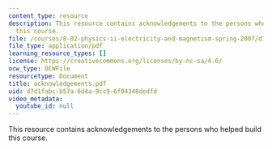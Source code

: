 ```yaml
---
content_type: resource
description: This resource contains acknowledgements to the persons who helped build
  this course.
file: /courses/8-02-physics-ii-electricity-and-magnetism-spring-2007/d7d1fabcb57a6d4a9cc96f04348dedfd_acknowledgements.pdf
file_type: application/pdf
learning_resource_types: []
license: https://creativecommons.org/licenses/by-nc-sa/4.0/
ocw_type: OCWFile
resourcetype: Document
title: acknowledgements.pdf
uid: d7d1fabc-b57a-6d4a-9cc9-6f04348dedfd
video_metadata:
  youtube_id: null
---
```

This resource contains acknowledgements to the persons who helped build this course.